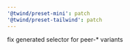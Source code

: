 ```yaml
---
'@twind/preset-mini': patch
'@twind/preset-tailwind': patch
---
```


fix generated selector for peer-\* variants
